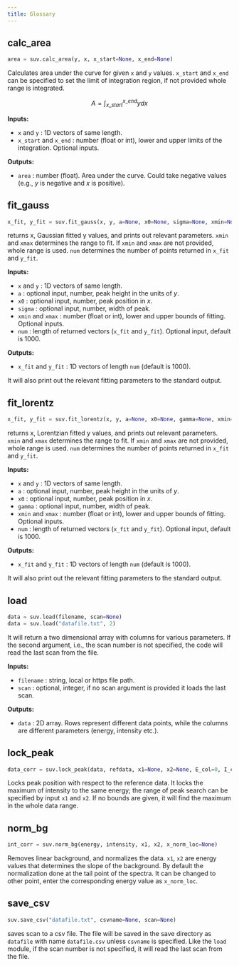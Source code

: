 ```yaml
---
title: Glossary
---
```


## calc_area

```python
area = suv.calc_area(y, x, x_start=None, x_end=None)
```
Calculates area under the curve for given `x` and `y` values. `x_start` and
`x_end` can be specified to set the limit of integration region, if not provided
whole range is integrated.

$$
A = \int_{x\_start}^{x\_end} y dx
$$

**Inputs:**

- `x` and `y` : 1D vectors of same length.
- `x_start` and `x_end` : number (float or int), lower and upper limits of the
integration. Optional inputs.

**Outputs:**

- `area` : number (float). Area under the curve. Could take negative values
(e.g., $y$ is negative and $x$ is positive).

## fit_gauss

```python
x_fit, y_fit = suv.fit_gauss(x, y, a=None, x0=None, sigma=None, xmin=None, xmax=None, num=1000)
```
returns x, Gaussian fitted y values, and prints out relevant parameters. `xmin`
and `xmax` determines the range to fit. If `xmin` and `xmax` are not provided,
whole range is used. `num` determines the number of points returned in `x_fit`
and `y_fit`.

**Inputs:**

- `x` and `y` : 1D vectors of same length.
- `a` : optional input, number, peak height in the units of $y$.
- `x0` : optional input, number, peak position in $x$.
- `sigma` : optional input, number, width of peak.
- `xmin` and `xmax` : number (float or int), lower and upper bounds of fitting.
Optional inputs.
- `num` : length of returned vectors (`x_fit` and `y_fit`). Optional input,
default is 1000.

**Outputs:**

- `x_fit` and `y_fit` : 1D vectors of length `num` (default is 1000).

It will also print out the relevant fitting parameters to the standard output.


## fit_lorentz

```python
x_fit, y_fit = suv.fit_lorentz(x, y, a=None, x0=None, gamma=None, xmin=None, xmax=None, num=1000)
```
returns x, Lorentzian fitted y values, and prints out relevant parameters.
`xmin` and `xmax` determines the range to fit. If `xmin` and `xmax` are not
provided, whole range is used. `num` determines the number of points returned
in `x_fit` and `y_fit`.

**Inputs:**

- `x` and `y` : 1D vectors of same length.
- `a` : optional input, number, peak height in the units of $y$.
- `x0` : optional input, number, peak position in $x$.
- `gamma` : optional input, number, width of peak.
- `xmin` and `xmax` : number (float or int), lower and upper bounds of fitting.
Optional inputs.
- `num` : length of returned vectors (`x_fit` and `y_fit`). Optional input,
default is 1000.

**Outputs:**

- `x_fit` and `y_fit` : 1D vectors of length `num` (default is 1000).

It will also print out the relevant fitting parameters to the standard output.


## load

```python
data = suv.load(filename, scan=None)
data = suv.load("datafile.txt", 2)
```
It will return a two dimensional array with columns for various parameters. If
the second argument, i.e., the scan number is not specified, the code will read
the last scan from the file.

**Inputs:**

- `filename` : string, local or https file path.
- `scan` : optional, integer, if no scan argument is provided it loads the last
scan.

**Outputs:**

- `data` : 2D array. Rows represent different data points, while the columns
are different parameters (energy, intensity etc.).

## lock_peak

```python
data_corr = suv.lock_peak(data, refdata, x1=None, x2=None, E_col=0, I_col=9, I0_col=4)
```
Locks peak position with respect to the reference data. It locks the maximum of
intensity to the same energy; the range of peak search can be specified by input
`x1` and `x2`. If no bounds are given, it will find the maximum in the whole
data range.


## norm_bg

```python
int_corr = suv.norm_bg(energy, intensity, x1, x2, x_norm_loc=None)
```
Removes linear background, and normalizes the data. `x1`, `x2` are energy values
that determines the slope of the background. By default the normalization done
at the tail point of the spectra. It can be changed to other point, enter the
corresponding energy value as `x_norm_loc`.


## save_csv

```python
suv.save_csv("datafile.txt", csvname=None, scan=None)
```
saves scan to a csv file. The file will be saved in the save directory as
`datafile` with name `datafile.csv` unless  `csvname` is specified. Like the
`load` module, if the scan number is not specified, it will read the last scan
from the file.

